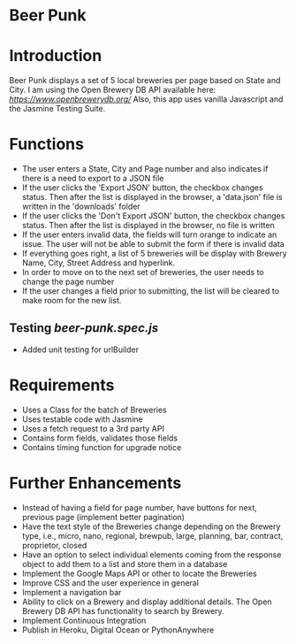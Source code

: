 # Beer Punk
# Introduction #

Beer Punk displays a set of 5 local breweries per page based on State and City.
I am using the Open Brewery DB API available here: *https://www.openbrewerydb.org/*
Also, this app uses vanilla Javascript and the Jasmine Testing Suite.

# Functions #
* The user enters a State, City and Page number and also indicates if there is a need to export to a JSON file
* If the user clicks the 'Export JSON' button, the checkbox changes status. Then after the list is displayed in the browser, a 'data.json' file is written in the 'downloads' folder
* If the user clicks the 'Don't Export JSON' button, the checkbox changes status. Then after the list is displayed in the browser, no file is written
* If the user enters invalid data, the fields will turn orange to indicate an issue. The user will not be able to submit the form if there is invalid data
* If everything goes right, a list of 5 breweries will be display with Brewery Name, City, Street Address and hyperlink.
* In order to move on to the next set of breweries, the user needs to change the page number
* If the user changes a field prior to submitting, the list will be cleared to make room for the new list.


## Testing *beer-punk.spec.js* ##

* Added unit testing for urlBuilder


# Requirements #

* Uses a Class for the batch of Breweries
* Uses testable code with Jasmine
* Uses a fetch request to a 3rd party API
* Contains form fields, validates those fields
* Contains timing function for upgrade notice

# Further Enhancements #

* Instead of having a field for page number, have buttons for next, previous page (implement better pagination)
* Have the text style of the Breweries change depending on the Brewery type, i.e., micro, nano, regional, brewpub, large, planning, bar, contract, proprietor, closed
* Have an option to select individual elements coming from the response object to add them to a list and store them in a database
* Implement the Google Maps API or other to locate the Breweries
* Improve CSS and the user experience in general
* Implement a navigation bar
* Ability to click on a Brewery and display additional details. The Open Brewery DB API has functionality to search by Brewery.
* Implement Continuous Integration
* Publish in Heroku, Digital Ocean or PythonAnywhere



